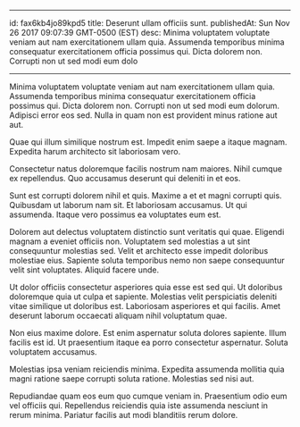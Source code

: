 
---
id: fax6kb4jo89kpd5
title: Deserunt ullam officiis sunt.
publishedAt: Sun Nov 26 2017 09:07:39 GMT-0500 (EST)
desc: Minima voluptatem voluptate veniam aut nam exercitationem ullam quia. Assumenda temporibus minima consequatur exercitationem officia possimus qui. Dicta dolorem non. Corrupti non ut sed modi eum dolo

---



Minima voluptatem voluptate veniam aut nam exercitationem ullam quia. Assumenda temporibus minima consequatur exercitationem officia possimus qui. Dicta dolorem non. Corrupti non ut sed modi eum dolorum. Adipisci error eos sed. Nulla in quam non est provident minus ratione aut aut.
 Quae qui illum similique nostrum est. Impedit enim saepe a itaque magnam. Expedita harum architecto sit laboriosam vero.
 Consectetur natus doloremque facilis nostrum nam maiores. Nihil cumque ex repellendus. Quo accusamus deserunt qui deleniti in et eos.


Sunt est corrupti dolorem nihil et quis. Maxime a et et magni corrupti quis. Quibusdam ut laborum nam sit. Et laboriosam accusamus. Ut qui assumenda. Itaque vero possimus ea voluptates eum est.
 Dolorem aut delectus voluptatem distinctio sunt veritatis qui quae. Eligendi magnam a eveniet officiis non. Voluptatem sed molestias a ut sint consequuntur molestias sed. Velit et architecto esse impedit doloribus molestiae eius. Sapiente soluta temporibus nemo non saepe consequuntur velit sint voluptates. Aliquid facere unde.
 Ut dolor officiis consectetur asperiores quia esse est sed qui. Ut doloribus doloremque quia ut culpa et sapiente. Molestias velit perspiciatis deleniti vitae similique ut doloribus est. Laboriosam asperiores et qui facilis. Amet deserunt laborum occaecati aliquam nihil voluptatum quae.


Non eius maxime dolore. Est enim aspernatur soluta dolores sapiente. Illum facilis est id. Ut praesentium itaque ea porro consectetur aspernatur. Soluta voluptatem accusamus.
 Molestias ipsa veniam reiciendis minima. Expedita assumenda mollitia quia magni ratione saepe corrupti soluta ratione. Molestias sed nisi aut.
 Repudiandae quam eos eum quo cumque veniam in. Praesentium odio eum vel officiis qui. Repellendus reiciendis quia iste assumenda nesciunt in rerum minima. Pariatur facilis aut modi blanditiis rerum dolore.

